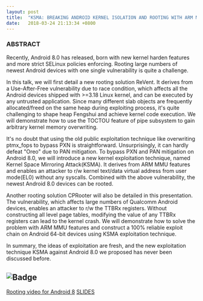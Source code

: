 ```yaml
---
layout: post
title:  "KSMA: BREAKING ANDROID KERNEL ISOLATION AND ROOTING WITH ARM MMU FEATURES (BlackHatAsia2018)"
date:   2018-03-24 21:13:34 +0800
---
```

### ABSTRACT
Recently, Android 8.0 has released, born with new kernel harden features and more strict SELinux policies enforcing. Rooting large numbers of newest Android devices with one single vulnerability is quite a challenge.

In this talk, we will first detail a new rooting solution ReVent. It derives from a Use-After-Free vulnerability due to race condition, which affects all the Android devices shipped with >=3.18 Linux kernel, and can be executed by any untrusted application. Since many different slab objects are frequently allocated/freed on the same heap during exploiting process, it's quite challenging to shape heap Fengshui and achieve kernel code execution. We will demonstrate how to use the TOCTOU feature of pipe subsystem to gain arbitrary kernel memory overwriting. 

It's no doubt that using the old public exploitation technique like overwriting ptmx_fops to bypass PXN is straightforward. Unsurprisingly, it can hardly defeat "Oreo" due to PAN mitigation. To bypass PXN and PAN mitigation on Android 8.0, we will introduce a new kernel exploitation technique, named Kernel Space Mirroring Attack(KSMA). It derives from ARM MMU features and enables an attacker to r/w kernel text/data virtual address from user mode(EL0) without any syscalls. Combined with the above vulnerability, the newest Android 8.0 devices can be rooted.

Another rooting solution CPRooter will also be detailed in this presentation. The vulnerability, which affects large numbers of Qualcomm Android devices, enables an attacker to r/w the TTBRx registers. Without constructing all level page tables, modifying the value of any TTBRx registers can lead to the kernel crash. We will demonstrate how to solve the problem with ARM MMU features and construct a 100% reliable exploit chain on Android 64-bit devices using KSMA exploitation technique.

In summary, the ideas of exploitation are fresh, and the new exploitation technique KSMA against Android 8.0 we proposed has never been discussed before.

![Badge]({site.imageurl}/BHASIA2018_Badge.jpg)
---
[Rooting video for Android 8](https://youtu.be/2zGTEv-iUOY)
[SLIDES](https://github.com/ThomasKing2014/slides/blob/master/asia-18-WANG-KSMA-Breaking-Android-kernel-isolation-and-Rooting-with-ARM-MMU-features.pdf)